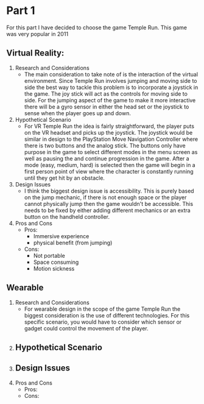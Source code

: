 # Part 1

For this part I have decided to choose the game Temple Run. This game was very popular in 2011 

## Virtual Reality:
1. Research and Considerations
	-  The main consideration to take note of is the interaction of the virtual environment. Since Temple Run involves jumping and moving side to side the best way to tackle this problem is to incorporate a joystick in the game. The joy stick will act as the controls for moving side to side. For the jumping aspect of the game to make it more interactive there will be a gyro sensor in either the head set or the joystick to sense when the player goes up and down.
2.  Hypothetical Scenario
	- For VR Temple Run the idea is fairly straightforward, the player puts on the VR headset and picks up the joystick. The joystick would be similar in design to the PlayStation Move Navigation Controller where there is two buttons and the analog stick. The buttons only have purpose in the game to select different modes in the menu screen as well as pausing the and continue progression in the game. After a mode (easy, medium, hard) is selected then the game will begin in a first person point of view where the character is constantly running until they get hit by an obstacle.
3. Design Issues
	- I think the biggest design issue is accessibility. This is purely based on the jump mechanic, if there is not enough space or the player cannot physically jump then the game wouldn't be accessible. This needs to be fixed by either adding different mechanics or an extra button on the handheld controller. 
4. Pros and Cons
	- Pros:
		- Immersive experience
		- physical benefit (from jumping)
	- Cons:
		- Not portable
		- Space consuming
		- Motion sickness

## Wearable
1. Research and Considerations
	- For wearable design in the scope of the game Temple Run the biggest consideration is the use of different technologies. For this specific scenario, you would have to consider which sensor or gadget could control the movement of the player. 
2.  Hypothetical Scenario
	- 
3. Design Issues
	- 
4. Pros and Cons
	- Pros:
	- Cons: